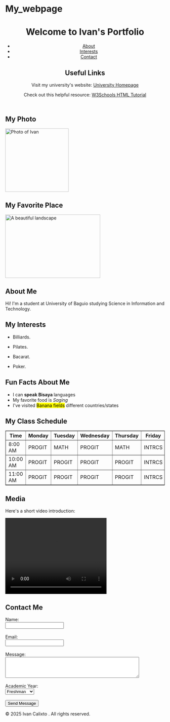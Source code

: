 # My_webpage

<!DOCTYPE html>
<html lang="en">
    <meta charset="UTF-8">
    <meta name="viewport" content="width=device-width, initial-scale=1.0">
    <title>My First Webpage</title>
</head>
<body>
    <header>
        <h1>Welcome to Ivan's Portfolio</h1>
        <nav>
            <ul>
                <li><a href="#about">About</a></li>
                <li><a href="#interests">Interests</a></li>
                <li><a href="#contact">Contact</a></li>
            </ul>
        </nav>
        <nav>
            <h2>Useful Links</h2>
            <p>Visit my university's website: <a href="https://www.ubaguio.edu">University Homepage</a></p>
            <p>Check out this helpful resource: <a href="https://www.w3schools.com/html/" target="_blank">W3Schools HTML Tutorial</a></p>
        </nav>
    </header>
    <main>
        <section id="about">
            <h2>My Photo</h2>
            <img src="https://encrypted-tbn0.gstatic.com/images?q=tbn:ANd9GcQvWRaQc5AVUbBJfpHyHDyiBpZ21_g5yemqBQ&s" alt="Photo of Ivan" width="200" height="200">
            <h2>My Favorite Place</h2>
            <img src="https://sa.kapamilya.com/absnews/abscbnnews/media/2019/life/08/14/20190814-panama-disease.jpg" 
            alt="A beautiful landscape" width="300" height="200">
            <h2>About Me</h2>
            <p>Hi! I'm a student at University of Baguio studying Science in Information and Technology.</p>
        </section>
        <section id="interests">
            <h2>My Interests</h2>
            <ul>
                <li><p>Billiards.</p></li>
                <li><p>Pilates.</p></li>
                <li><p>Bacarat.</p></li>
                <li><p>Poker.</p></li>
            </ul>    
        </section>
        <section>
            <h2>Fun Facts About Me</h2>
            <ul>
                <li>I can <strong>speak Bisaya </strong> languages</li>
                <li>My favorite food is <em>Saging</em></li>
                <li>I've visited <mark>Banana fields</mark> different countries/states</li>
            </ul>
             <section>
        <h2>My Class Schedule</h2>  
        <table border="1">
            <thead>
                <tr>
                    <th>Time</th>
                    <th>Monday</th>
                    <th>Tuesday</th>
                    <th>Wednesday</th>
                    <th>Thursday</th>
                    <th>Friday</th>
                </tr>
            </thead>
            <tbody>
                <tr>
                    <td>8:00 AM</td>
                    <td>PROGIT</td>
                    <td>MATH</td>
                    <td>PROGIT</td>
                    <td>MATH</td>
                    <td>INTRCS</td>
                </tr>
                <tr>
                    <td>10:00 AM</td>
                    <td>PROGIT</td>
                    <td>PROGIT</td>
                    <td>PROGIT</td>
                    <td>PROGIT</td>
                    <td>INTRCS</td>
                </tr>
                <tr>
                    <td>11:00 AM</td>
                    <td>PROGIT</td>
                    <td>PROGIT</td>
                    <td>PROGIT</td>
                    <td>PROGIT</td>
                    <td>INTRCS</td>
                </tr>
            </tbody>
        </table>
    </section>
            <section>
                <h2>Media</h2>
                <p>Here's a short video introduction:</p>
                 <video width="320" height="240" controls>
                    <source src="C:\Users\calixto_i\Desktop\index.html\My_webpage\puno.mp4" type="video/mp4">
                     Your browser does not support the video tag.
                </video>
            </section>
        </section>
    </main>
</body>
    <section id="contact">
        <h2>Contact Me</h2>
        <form>
            <label for="name">Name:</label><br>
            <input type="text" id="name" name="name" required><br><br>
            <label for="email">Email:</label><br>
            <input type="email" id="email" name="email" required><br><br>
            <label for="message">Message:</label><br>
            <textarea id="message" name="message" rows="4" cols="50" required></textarea><br><br>
            <label for="year">Academic Year:</label><br>
            <select id="year" name="year">
                <option value="freshman">Freshman</option>
                <option value="sophomore">Sophomore</option>
                <option value="junior">Junior</option>
                <option value="senior">Senior</option>
            </select><br><br>
            <input type="submit" value="Send Message">
        </form>
    </section>
    <footer>
        <p>&copy; 2025 Ivan Calixto . All rights reserved.</p>
    </footer>
    
